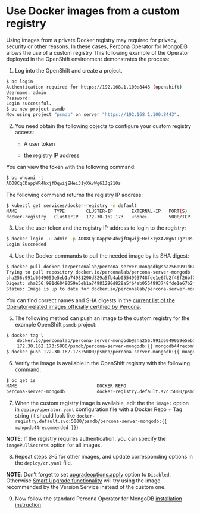 # Use Docker images from a custom registry

Using images from a private Docker registry may required for
privacy, security or other reasons. In these cases, Percona Operator for MongoDB
allows the use of a custom registry This following example of the
Operator deployed in the OpenShift environment demonstrates the process:


1. Log into the OpenShift and create a project.

```bash
$ oc login
Authentication required for https://192.168.1.100:8443 (openshift)
Username: admin
Password:
Login successful.
$ oc new-project psmdb
Now using project "psmdb" on server "https://192.168.1.100:8443".
```


2. You need obtain the following objects to configure your custom registry
access:


    * A user token


    * the registry IP address

You can view the token with the following command:

```bash
$ oc whoami -t
ADO8CqCDappWR4hxjfDqwijEHei31yXAvWg61Jg210s
```

The following command returns the registry IP address:

```bash
$ kubectl get services/docker-registry -n default
NAME              TYPE        CLUSTER-IP       EXTERNAL-IP   PORT(S)    AGE
docker-registry   ClusterIP   172.30.162.173   <none>        5000/TCP   1d
```


3. Use the user token and the registry IP address to login to the
registry:

```bash
$ docker login -u admin -p ADO8CqCDappWR4hxjfDqwijEHei31yXAvWg61Jg210s 172.30.162.173:5000
Login Succeeded
```


4. Use the Docker commands to pull the needed image by its SHA digest:

```bash
$ docker pull docker.io/perconalab/percona-server-mongodb@sha256:991d6049059e5eb1a74981290d829a5fb4ab0554993748fde1e67b2f46f26bf0
Trying to pull repository docker.io/perconalab/percona-server-mongodb ...
sha256:991d6049059e5eb1a74981290d829a5fb4ab0554993748fde1e67b2f46f26bf0: Pulling from docker.io/perconalab/percona-server-mongodb
Digest: sha256:991d6049059e5eb1a74981290d829a5fb4ab0554993748fde1e67b2f46f26bf0
Status: Image is up to date for docker.io/perconalab/percona-server-mongodb@sha256:991d6049059e5eb1a74981290d829a5fb4ab0554993748fde1e67b2f46f26bf0
```

You can find correct names and SHA digests in the
[current list of the Operator-related images officially certified by Percona](images.md#custom-registry-images).


5. The following method can push an image to the custom registry
for the example OpenShift `psmdb` project:

```bash
$ docker tag \
    docker.io/perconalab/percona-server-mongodb@sha256:991d6049059e5eb1a74981290d829a5fb4ab0554993748fde1e67b2f46f26bf0 \
    172.30.162.173:5000/psmdb/percona-server-mongodb:{{ mongodb44recommended }}
$ docker push 172.30.162.173:5000/psmdb/percona-server-mongodb:{{ mongodb44recommended }}
```


6. Verify the image is available in the OpenShift registry with the following command:

```bash
$ oc get is
NAME                              DOCKER REPO                                                             TAGS             UPDATED
percona-server-mongodb            docker-registry.default.svc:5000/psmdb/percona-server-mongodb  {{ mongodb44recommended }}  2 hours ago
```


7. When the custom registry image is available, edit the the `image:` option in `deploy/operator.yaml` configuration file with a Docker Repo + Tag string (it should look like `docker-registry.default.svc:5000/psmdb/percona-server-mongodb:{{ mongodb44recommended }}`)

**NOTE**: If the registry requires authentication, you can specify the `imagePullSecrets` option for all images.


8. Repeat steps 3-5 for other images, and update corresponding options
in the `deploy/cr.yaml` file.

**NOTE**: Don’t forget to set [upgradeoptions.apply](operator.md#upgradeoptions-apply)
option to `Disabled`. Otherwise [Smart Upgrade functionality](update.md#operator-update-smartupdates)
will try using the image recommended by the Version Service instead of the
custom one.


9. Now follow the standard Percona Operator for MongoDB [installation instruction](./openshift.html)

